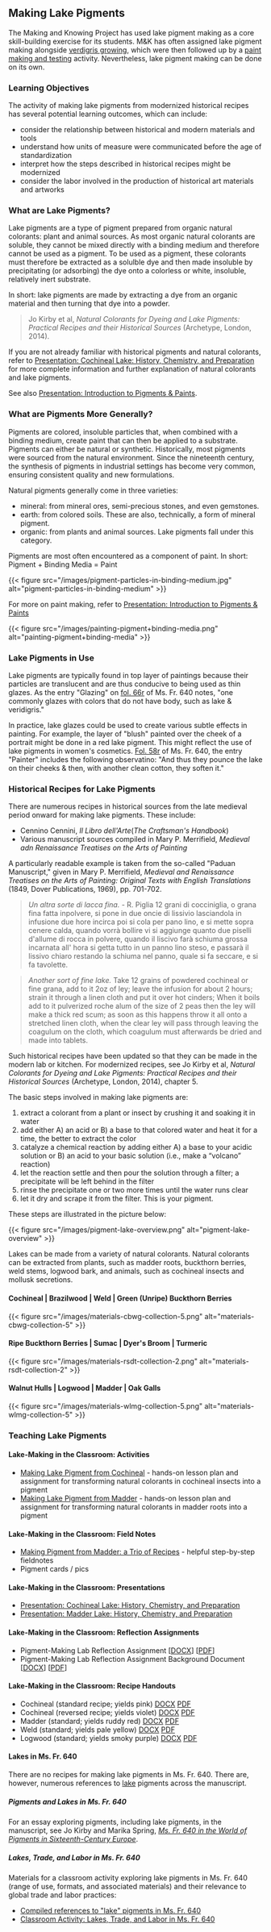 ## Making Lake Pigments

The Making and Knowing Project has used lake pigment making as a core skill-building exercise for its students. M&K has often assigned lake pigment making alongside [verdigris growing](/resources/activity-sheets/verdigris-assignment/), which were then followed up by a [paint making and testing](/resources/activity-sheets/activitysheet_paintingpigments/) activity. Nevertheless, lake pigment making can be done on its own.


### Learning Objectives
The activity of making lake pigments from modernized historical recipes has several potential learning outcomes, which can include:
- consider the relationship between historical and modern materials and tools
- understand how units of measure were communicated before the age of standardization
- interpret how the steps described in historical recipes might be modernized
- consider the labor involved in the production of historical art materials and artworks


### What are Lake Pigments?

Lake pigments are a type of pigment prepared from organic natural colorants: plant and animal sources. As most organic natural colorants are soluble, they cannot be mixed directly with a binding medium and therefore cannot be used as a pigment. To be used as a pigment,
these colorants must therefore be extracted as a solulble dye and then made insoluble by precipitating (or adsorbing) the dye onto a colorless or white, insoluble, relatively inert substrate. 

In short: lake pigments are made by extracting a dye from an organic material and then turning that dye into a powder.

> Jo Kirby et al, _Natural Colorants for Dyeing and Lake Pigments: Practical Recipes and their Historical Sources_ (Archetype, London, 2014).

If you are not already familiar with historical pigments and natural colorants, refer to [Presentation: Cochineal Lake: History, Chemistry, and Preparation](/documents/pdf/rosenkranz_2023_lakes_cochineal-history-chem-prep.pdf) for more complete information and further explanation of natural colorants and lake pigments.

See also [Presentation: Introduction to Pigments &amp; Paints](/documents/pdf/introduction-paints-pigments_njr_2021.pdf).

### What are Pigments More Generally?

Pigments are colored, insoluble particles that, when combined with a binding medium, create paint that can then be applied to a substrate. Pigments can either be natural or synthetic. Historically, most pigments were sourced from the natural environment. Since the nineteenth century, the synthesis of pigments in industrial settings has become very common, ensuring consistent quality and new formulations.

Natural pigments generally come in three varieties:
- mineral: from mineral ores, semi-precious stones, and even gemstones.
- earth: from colored soils. These are also, technically, a form of mineral pigment.
- organic: from plants and animal sources. Lake pigments fall under this category.

Pigments are most often encountered as a component of paint. In short: Pigment + Binding Media = Paint

{{< figure src="/images/pigment-particles-in-binding-medium.jpg" alt="pigment-particles-in-binding-medium" >}}

For more on paint making, refer to [Presentation: Introduction to Pigments &amp; Paints](/documents/pdf/introduction-paints-pigments_njr_2021.pdf)

{{< figure src="/images/painting-pigment+binding-media.png" alt="painting-pigment+binding-media" >}}


### Lake Pigments in Use

Lake pigments are typically found in top layer of paintings because their particles are translucent and are thus conducive to being used as thin glazes. As the entry "Glazing" on [fol. 66r](https://edition640.makingandknowing.org/#/folios/66r/f/66r/tl) of Ms. Fr. 640 notes, "one commonly glazes with colors that do not have body, such as lake & veridigris." 

In practice, lake glazes could be used to create various subtle effects in painting. For example, the layer of "blush" painted over the cheek of a portrait might be done in a red lake pigment. This might reflect the use of lake pigments in women's cosmetics. [Fol. 58r](https://edition640.makingandknowing.org/#/folios/58r/f/58r/tl) of Ms. Fr. 640, the entry "Painter" includes the following observatino: "And thus they pounce the lake on their cheeks & then, with another clean cotton, they soften it."

### Historical Recipes for Lake Pigments
There are numerous recipes in historical sources from the late medieval period onward for making lake pigments. These include:
- Cennino Cennini, _Il Libro dell'Arte_(_The Craftsman's Handbook_)
- Various manuscript sources compiled in Mary P. Merrifield, _Medieval adn Renaissance Treatises on the Arts of Painting_

A particularly readable example is taken from the so-called "Paduan Manuscript," given in Mary P. Merrifield, _Medieval and Renaissance Treatises on the Arts of Painting: Original Texts with English Translations_ (1849, Dover Publications, 1969), pp. 701-702.

>_Un altra sorte di lacca fina._ - R. Piglia 12 grani di cocciniglia, o grana fina fatta inpolvere, si pone in due oncie di lissivio lasciandola in infusione due hore incirca poi si cola per pano lino, e si mette sopra cenere calda, quando vorrà bollire vi si aggiunge quanto due piselli d&#39;allume di rocca in polvere, quando il liscivo farà schiuma grossa incarnata all&#39; hora si getta tutto in un panno lino steso, e passarà il lissivo chiaro restando la schiuma nel panno, quale si fa seccare, e si fa tavolette.

> _Another sort of fine lake._ Take 12 grains of powdered cochineal or fine grana, add to it 2oz of ley; leave the infusion for about 2 hours; strain it through a linen cloth and put it over hot cinders; When it boils add to it pulverized roche alum of the size of 2 peas then the ley will make a thick red scum; as soon as this happens throw it all onto a stretched linen cloth, when the clear ley will pass through leaving the coagulum on the cloth, which coagulum must afterwards be dried and made into tablets.


Such historical recipes have been updated so that they can be made in the modern lab or kitchen. For modernized recipes, see Jo Kirby et al, _Natural Colorants for Dyeing and Lake Pigments: Practical Recipes and their Historical Sources_ (Archetype, London, 2014), chapter 5.

The basic steps involved in making lake pigments are:

1)	extract a colorant from a plant or insect by crushing it and soaking it in water
2)	add either A) an acid or B) a base to that colored water and heat it for a time, the better to extract the color
3)	catalyze a chemical reaction by adding either A) a base to your acidic solution or B) an acid to your basic solution (i.e., make a “volcano” reaction)
4)	let the reaction settle and then pour the solution through a filter; a precipitate will be left behind in the filter
5)	rinse the precipitate one or two more times until the water runs clear
6)	let it dry and scrape it from the filter. This is your pigment.
   
These steps are illustrated in the picture below:

{{< figure src="/images/pigment-lake-overview.png" alt="pigment-lake-overview" >}}


Lakes can be made from a variety of natural colorants. Natural colorants can be extracted from plants, such as madder roots, buckthorn berries, weld stems, logwood bark, and animals, such as cochineal insects and mollusk secretions. 

#### Cochineal | Brazilwood | Weld | Green (Unripe) Buckthorn Berries
{{< figure src="/images/materials-cbwg-collection-5.png" alt="materials-cbwg-collection-5" >}}

#### Ripe Buckthorn Berries | Sumac | Dyer's Broom | Turmeric
{{< figure src="/images/materials-rsdt-collection-2.png" alt="materials-rsdt-collection-2" >}}

#### Walnut Hulls | Logwood | Madder | Oak Galls
{{< figure src="/images/materials-wlmg-collection-5.png" alt="materials-wlmg-collection-5" >}}


### Teaching Lake Pigments
#### Lake-Making in the Classroom: Activities 
- [Making Lake Pigment from Cochineal](/resources/activity-sheets/pigment-cochineal-lake_assignment/) - hands-on lesson plan and assignment for transforming natural colorants in cochineal insects into a pigment
- [Making Lake Pigment from Madder](/resources/activity-sheets/pigment-madder-lake_assignment/) - hands-on lesson plan and assignment for transforming natural colorants in madder roots into a pigment
#### Lake-Making in the Classroom: Field Notes
- [Making Pigment from Madder: a Trio of Recipes](/resources/activity-sheets/sp22_fld_rosenkranz_naomi_madder-lake-trio/) - helpful step-by-step fieldnotes 
- Pigment cards / pics
#### Lake-Making in the Classroom: Presentations
- [Presentation: Cochineal Lake: History, Chemistry, and Preparation](/documents/pdf/2023_dyes_cochineal-history-chem-prep.pdf)
- [Presentation: Madder Lake: History, Chemistry, and Preparation](/documents/pdf/presentation_sp23_rosenkranz_naomi_lakes_madder-history-chem-prep.pdf/)
#### Lake-Making in the Classroom: Reflection Assignments 
- Pigment-Making Lab Reflection Assignment [[DOCX](/documents/docx/uchacz_2024_lab1_reflection-assignment-background.docx)] [[PDF](/documents/pdf/uchacz_2024_lab1_reflection-assignment-background.pdf)]
- Pigment-Making Lab Reflection Assignment Background Document [[DOCX](/documents/docx/uchacz_2024_lab1_reflection-assignment.docx)] [[PDF](/documents/pdf/uchacz_2024_lab1_reflection-assignment.pdf)]
#### Lake-Making in the Classroom: Recipe Handouts
- Cochineal (standard recipe; yields pink) [DOCX](/documents/docx/lakes_cochineal_standard.docx) [PDF](/documents/pdf/lakes_cochineal_standard.pdf)
- Cochineal (reversed recipe; yields violet) [DOCX](/documents/docx/lakes_cochineal_reversed.docx) [PDF](/documents/pdf/lakes_cochineal_reversed.pdf)
- Madder (standard; yields ruddy red) [DOCX](/documents/docx/lakes_madder_standard.docx) [PDF](/documents/pdf/lakes_madder_standard.pdf)
- Weld (standard; yields pale yellow) [DOCX](/documents/docx/lakes_weld_standard.docx) [PDF](/documents/pdf/lakes_weld_standard.pdf)
- Logwood (standard; yields smoky purple) [DOCX](/documents/docx/lakes_logwood_standard.docx) [PDF](/documents/pdf/lakes_logwood_standard.pdf)

#### Lakes in Ms. Fr. 640
There are no recipes for making lake pigments in Ms. Fr. 640. There are, however, numerous references to [lake](https://edition640.makingandknowing.org/#/search?q=lake) pigments across the manuscript. 

##### Pigments and Lakes in Ms. Fr. 640
For an essay exploring pigments, including lake pigments, in the manuscript, see Jo Kirby and Marika Spring, [*Ms. Fr. 640 in the World of Pigments in Sixteenth-Century Europe*](https://edition640.makingandknowing.org/#/essays/ann_321_ie_19). 

##### Lakes, Trade, and Labor in Ms. Fr. 640
Materials for a classroom activity exploring lake pigments in Ms. Fr. 640 (range of use, formats, and associated materials) and their relevance to global trade and labor practices:
- [Compiled references to "lake" pigments in Ms. Fr. 640](/documents/pdf/lakes-in-Fr-640_2021.pdf)
- [Classroom Activity: Lakes, Trade, and Labor in Ms. Fr. 640](/documents/pdf/lakes-trade-labor-in-Fr640.pdf)
